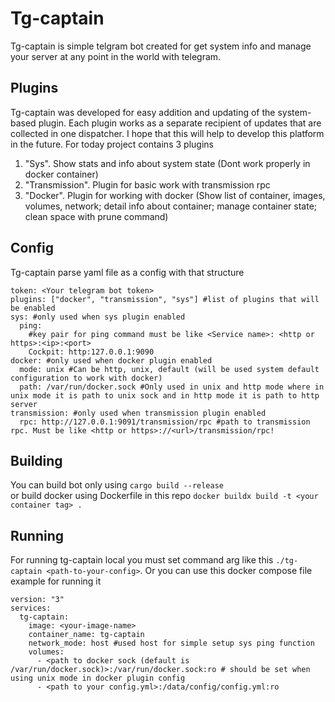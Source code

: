 # Tg-captain

Tg-captain is simple telgram bot created for get system info and manage your server at any point in the world with telegram.

## Plugins

Tg-captain was developed for easy addition and updating of the system-based plugin. Each plugin works as a separate recipient of updates that are collected in one dispatcher. I hope that this will help to develop this platform in the future.
For today project contains 3 plugins

1. "Sys". Show stats and info about system state (Dont work properly in docker container)<br>
2. "Transmission". Plugin for basic work with transmission rpc<br>
3. "Docker". Plugin for working with docker (Show list of container, images, volumes, network; detail info about container; manage container state; clean space with prune command)

## Config

Tg-captain parse yaml file as a config with that structure

```
token: <Your telegram bot token>
plugins: ["docker", "transmission", "sys"] #list of plugins that will be enabled
sys: #only used when sys plugin enabled
  ping:
    #key pair for ping command must be like <Service name>: <http or https>:<ip>:<port>
    Cockpit: http:127.0.0.1:9090
docker: #only used when docker plugin enabled
  mode: unix #Can be http, unix, default (will be used system default configuration to work with docker)
  path: /var/run/docker.sock #Only used in unix and http mode where in unix mode it is path to unix sock and in http mode it is path to http server
transmission: #only used when transmission plugin enabled
  rpc: http://127.0.0.1:9091/transmission/rpc #path to transmission rpc. Must be like <http or https>://<url>/transmission/rpc!
```

## Building

You can build bot only using `cargo build --release`<br> or build docker using Dockerfile in this repo `docker buildx build -t <your container tag> .`

## Running

For running tg-captain local you must set command arg like this `./tg-captain <path-to-your-config>`.
Or you can use this docker compose file example for running it

```
version: "3"
services:
  tg-captain:
    image: <your-image-name>
    container_name: tg-captain
    network_mode: host #used host for simple setup sys ping function
    volumes:
      - <path to docker sock (default is /var/run/docker.sock)>:/var/run/docker.sock:ro # should be set when using unix mode in docker plugin config
      - <path to your config.yml>:/data/config/config.yml:ro
```
